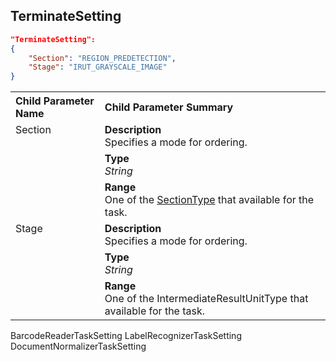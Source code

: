 
## TerminateSetting

```json
"TerminateSetting":
{
    "Section": "REGION_PREDETECTION",
    "Stage": "IRUT_GRAYSCALE_IMAGE"
}
```

<table style = "text-align:left">
    <tr>
        <th>Child Parameter Name</th>
        <th>Child Parameter Summary</th>
    </tr>
    <tr>
        <td rowspan = "3" style="vertical-align:text-top">Section<br></td>
        <td><b>Description</b><br>Specifies a mode for ordering.</td>
    </tr>
    <tr>
        <td><b>Type</b><br><i>String</i></td>
    </tr>
    <tr>
        <td><b>Range</b><br>One of the <a href="">SectionType</a> that available for the task.</td>
    </tr>
    <tr>
        <td rowspan = "3" style="vertical-align:text-top">Stage<br></td>
        <td><b>Description</b><br>Specifies a mode for ordering.</td>
    </tr>
    <tr>
        <td><b>Type</b><br><i>String</i></td>
    </tr>
    <tr>
        <td><b>Range</b><br>One of the <a>IntermediateResultUnitType</a> that available for the task.</td>
    </tr>
</table>

BarcodeReaderTaskSetting
LabelRecognizerTaskSetting
DocumentNormalizerTaskSetting